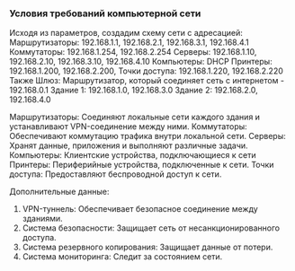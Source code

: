 ### Условия требований компьютерной сети

Исходя из параметров, создадим схему сети с адресацией:
Маршрутизаторы: 192.168.1.1, 192.168.2.1, 192.168.3.1, 192.168.4.1
Коммутаторы: 192.168.1.254, 192.168.2.254
Серверы: 192.168.1.10, 192.168.2.10, 192.168.3.10, 192.168.4.10
Компьютеры: DHCP
Принтеры: 192.168.1.200, 192.168.2.200, 
Точки доступа: 192.168.1.220, 192.168.2.220
Также Шлюз: Маршрутизатор, который соединяет сеть с интернетом - 192.168.0.1
Здание 1: 192.168.1.0, 192.168.3.0
Здание 2: 192.168.2.0, 192.168.4.0

Маршрутизаторы: Соединяют локальные сети каждого здания и устанавливают VPN-соединение между ними.
Коммутаторы: Обеспечивают коммутацию трафика внутри локальной сети.
Серверы: Хранят данные, приложения и выполняют различные задачи.
Компьютеры: Клиентские устройства, подключающиеся к сети
Принтеры: Периферийные устройства, подключенные к сети.
Точки доступа: Предоставляют беспроводной доступ к сети.

Дополнительные данные:
1) VPN-туннель: Обеспечивает безопасное соединение между зданиями.
2) Система безопасности: Защищает сеть от несанкционированного доступа.
3) Система резервного копирования: Защищает данные от потери.
4) Система мониторинга: Следит за состоянием сети.
